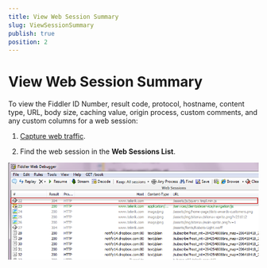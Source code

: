 ```yaml
---
title: View Web Session Summary
slug: ViewSessionSummary
publish: true
position: 2
---
```


View Web Session Summary
========================
To view the Fiddler ID Number, result code, protocol, hostname, content type, URL, body size, caching value, origin process, custom comments, and any custom columns for a web session:

1. [Capture web traffic][1].

2. Find the web session in the **Web Sessions List**.

 ![Web Session List][2]

[1]: ./CaptureWebTraffic
[2]: ../../images/ViewSessionSummary/SessionsList.png